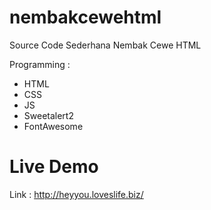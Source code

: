 # nembakcewehtml
Source Code Sederhana Nembak Cewe HTML

Programming :
- HTML
- CSS
- JS
- Sweetalert2
- FontAwesome

# Live Demo
Link : http://heyyou.loveslife.biz/
